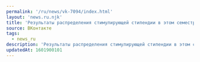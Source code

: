 ```yaml
---
permalink: '/ru/news/vk-7094/index.html'
layout: 'news.ru.njk'
title: 'Результаты распределения стимулирующей стипендии в этом семестре.   Все вопросы по результатам…'
source: ВКонтакте
tags:
  - news_ru
description: 'Результаты распределения стимулирующей стипендии в этом семестре.   Все вопросы по результатам…'
updatedAt: 1601900101
---
```

